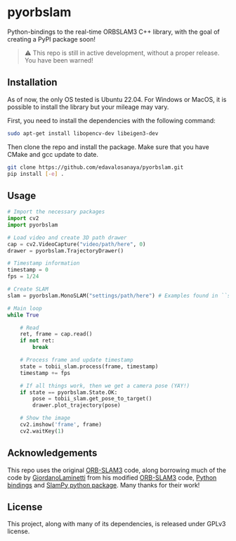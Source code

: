 # pyorbslam

Python-bindings to the real-time ORBSLAM3 C++ library, with the goal of creating a PyPI package soon!

> :warning: This repo is still in active development, without a proper release. You have been warned!

## Installation

As of now, the only OS tested is Ubuntu 22.04. For Windows or MacOS, it is possible to install the library but your mileage may vary.

First, you need to install the dependencies with the following command:

```bash
sudo apt-get install libopencv-dev libeigen3-dev
```

Then clone the repo and install the package. Make sure that you have CMake and gcc update to date.

```bash
git clone https://github.com/edavalosanaya/pyorbslam.git
pip install [-e] .
```

## Usage

```python
# Import the necessary packages
import cv2
import pyorbslam

# Load video and create 3D path drawer
cap = cv2.VideoCapture("video/path/here", 0)
drawer = pyorbslam.TrajectoryDrawer()

# Timestamp information
timestamp = 0
fps = 1/24

# Create SLAM
slam = pyorbslam.MonoSLAM("settings/path/here") # Examples found in ``settings`` folder

# Main loop
while True

    # Read
    ret, frame = cap.read()
    if not ret:
        break

    # Process frame and update timestamp
    state = tobii_slam.process(frame, timestamp)
    timestamp += fps

    # If all things work, then we get a camera pose (YAY!)
    if state == pyorbslam.State.OK:
        pose = tobii_slam.get_pose_to_target()
        drawer.plot_trajectory(pose)

    # Show the image
    cv2.imshow('frame', frame)
    cv2.waitKey(1)
```

## Acknowledgements

This repo uses the original [ORB-SLAM3]((https://github.com/UZ-SLAMLab/ORB_SLAM3)) code, along borrowing much of the code by [GiordanoLaminetti](https://github.com/GiordanoLaminetti) from his modified [ORB-SLAM3](https://github.com/GiordanoLaminetti/ORB_SLAM3) code, [Python bindings](https://github.com/GiordanoLaminetti/ORB_SLAM2-PythonBindings) and [SlamPy python package](https://github.com/GiordanoLaminetti/SlamPy). Many thanks for their work!

## License

This project, along with many of its dependencies, is released under GPLv3 license.


